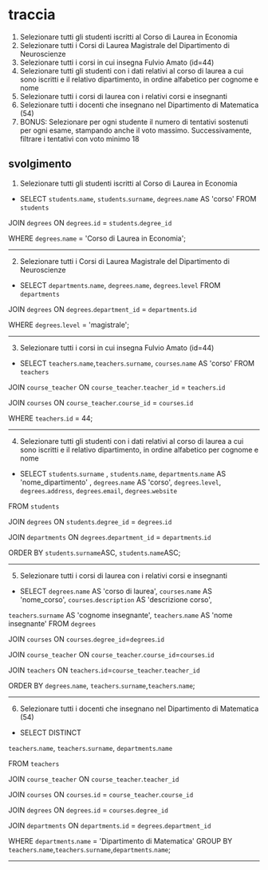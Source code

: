 # traccia

1. Selezionare tutti gli studenti iscritti al Corso di Laurea in Economia
2. Selezionare tutti i Corsi di Laurea Magistrale del Dipartimento di
   Neuroscienze
3. Selezionare tutti i corsi in cui insegna Fulvio Amato (id=44)
4. Selezionare tutti gli studenti con i dati relativi al corso di laurea a cui
   sono iscritti e il relativo dipartimento, in ordine alfabetico per cognome e
   nome
5. Selezionare tutti i corsi di laurea con i relativi corsi e insegnanti
6. Selezionare tutti i docenti che insegnano nel Dipartimento di
   Matematica (54)
7. BONUS: Selezionare per ogni studente il numero di tentativi sostenuti
   per ogni esame, stampando anche il voto massimo. Successivamente,
   filtrare i tentativi con voto minimo 18

## svolgimento

1. Selezionare tutti gli studenti iscritti al Corso di Laurea in Economia

- SELECT `students`.`name`, `students`.`surname`, `degrees`.`name` AS 'corso'
  FROM `students`

JOIN `degrees`
ON `degrees`.`id` = `students`.`degree_id`

WHERE `degrees`.`name` = 'Corso di Laurea in Economia';

---

2. Selezionare tutti i Corsi di Laurea Magistrale del Dipartimento di
   Neuroscienze

- SELECT `departments`.`name`, `degrees`.`name`, `degrees`.`level`
  FROM `departments`

JOIN `degrees`
ON `degrees`.`department_id` = `departments`.`id`

WHERE `degrees`.`level` = 'magistrale';

---

3. Selezionare tutti i corsi in cui insegna Fulvio Amato (id=44)

- SELECT `teachers`.`name`,`teachers`.`surname`, `courses`.`name` AS 'corso'
  FROM `teachers`

JOIN `course_teacher`
ON `course_teacher`.`teacher_id` = `teachers`.`id`

JOIN `courses`
ON `course_teacher`.`course_id` = `courses`.`id`

WHERE `teachers`.`id` = 44;

---

4. Selezionare tutti gli studenti con i dati relativi al corso di laurea a cui sono iscritti e il relativo dipartimento, in ordine alfabetico per cognome e nome

- SELECT `students`.`surname` , `students`.`name`, `departments`.`name` AS 'nome_dipartimento' ,
  `degrees`.`name` AS 'corso',
  `degrees`.`level`,
  `degrees`.`address`,
  `degrees`.`email`,
  `degrees`.`website`

FROM `students`

JOIN `degrees`
ON `students`.`degree_id` = `degrees`.`id`

JOIN `departments`
ON `degrees`.`department_id` = `departments`.`id`

ORDER BY `students`.`surname`ASC, `students`.`name`ASC;

---

5. Selezionare tutti i corsi di laurea con i relativi corsi e insegnanti

- SELECT
  `degrees`.`name` AS 'corso di laurea',
  `courses`.`name` AS 'nome_corso',
  `courses`.`description` AS 'descrizione corso',

`teachers`.`surname` AS 'cognome insegnante',
`teachers`.`name` AS 'nome insegnante'
FROM `degrees`

JOIN `courses`
ON `courses`.`degree_id`=`degrees`.`id`

JOIN `course_teacher`
ON `course_teacher`.`course_id`=`courses`.`id`

JOIN `teachers`
ON `teachers`.`id`=`course_teacher`.`teacher_id`

ORDER BY `degrees`.`name`, `teachers`.`surname`,`teachers`.`name`;

---

6. Selezionare tutti i docenti che insegnano nel Dipartimento di
   Matematica (54)

- SELECT DISTINCT

`teachers`.`name`,
`teachers`.`surname`,
`departments`.`name`

FROM `teachers`

JOIN `course_teacher`
ON `course_teacher`.`teacher_id`

JOIN `courses`
ON `courses`.`id` = `course_teacher`.`course_id`

JOIN `degrees`
ON `degrees`.`id` = `courses`.`degree_id`

JOIN `departments`
ON `departments`.`id` = `degrees`.`department_id`

WHERE `departments`.`name` = 'Dipartimento di Matematica'
GROUP BY `teachers`.`name`,`teachers`.`surname`,`departments`.`name`;

---
